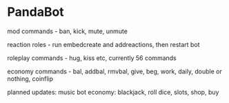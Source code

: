 # PandaBot

mod commands - ban, kick, mute, unmute

reaction roles - run embedcreate and addreactions, then restart bot

roleplay commands - hug, kiss etc, currently 56 commands

economy commands - bal, addbal, rmvbal, give, beg, work, daily, double or nothing, coinflip

planned updates:
music bot
economy: blackjack, roll dice, slots, shop, buy
